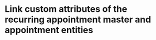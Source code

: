 # Link custom attributes of the recurring appointment master and appointment entities

<!-- https://docs.microsoft.com/en-us/dynamics365/customer-engagement/developer/link-custom-attributes-recurring-master-appointment-entities -->